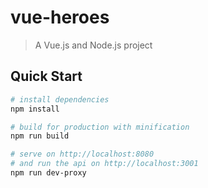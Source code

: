 # vue-heroes

> A Vue.js and Node.js project

## Quick Start

``` bash
# install dependencies
npm install

# build for production with minification
npm run build

# serve on http://localhost:8080
# and run the api on http://localhost:3001
npm run dev-proxy
```
